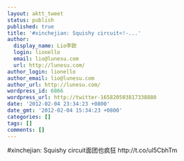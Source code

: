 ```yaml
---
layout: aktt_tweet
status: publish
published: true
title: '#xinchejian: Squishy circuit<!-...'
author:
  display_name: Lio李欧
  login: lionello
  email: lio@lunesu.com
  url: http://lunesu.com/
author_login: lionello
author_email: lio@lunesu.com
author_url: http://lunesu.com/
wordpress_id: 6866
wordpress_url: http://twitter-165820503817338880
date: '2012-02-04 23:34:23 +0800'
date_gmt: '2012-02-04 15:34:23 +0800'
categories: []
tags: []
comments: []
---
```

<p>#xinchejian: <!--:en-->Squishy circuit<!--:--><!--:zh-->面团也疯狂<!--:--> http://t.co/ul5CbhTm</p>
